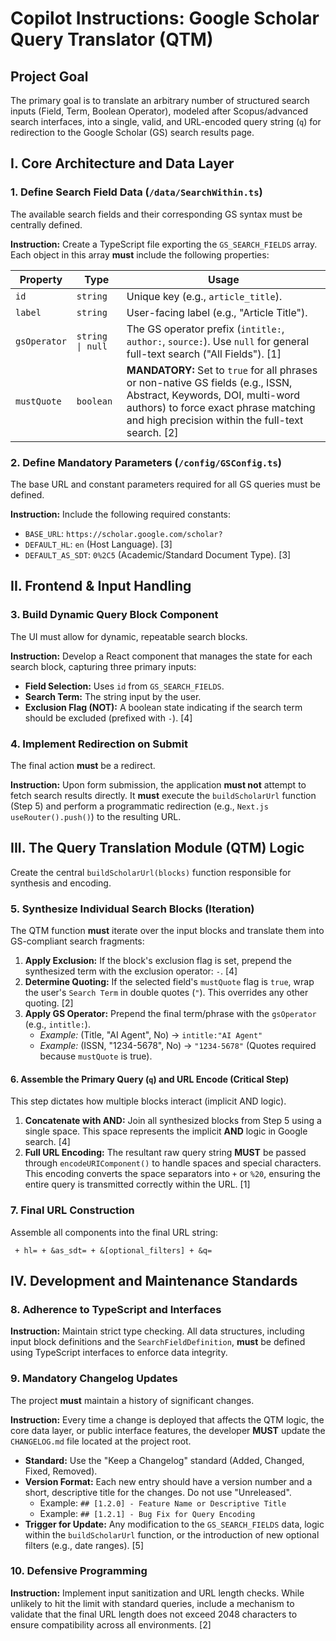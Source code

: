 # Copilot Instructions: Google Scholar Query Translator (QTM)

## Project Goal

The primary goal is to translate an arbitrary number of structured search inputs (Field, Term, Boolean Operator), modeled after Scopus/advanced search interfaces, into a single, valid, and URL-encoded query string (`q`) for redirection to the Google Scholar (GS) search results page.

## I. Core Architecture and Data Layer

### 1. Define Search Field Data (`/data/SearchWithin.ts`)

The available search fields and their corresponding GS syntax must be centrally defined.

**Instruction:** Create a TypeScript file exporting the `GS_SEARCH_FIELDS` array. Each object in this array **must** include the following properties:

| Property     | Type             | Usage                                                                                                                                                                                                             |
| ------------ | ---------------- | ----------------------------------------------------------------------------------------------------------------------------------------------------------------------------------------------------------------- |
| `id`         | `string`         | Unique key (e.g., `article_title`).                                                                                                                                                                               |
| `label`      | `string`         | User-facing label (e.g., "Article Title").                                                                                                                                                                        |
| `gsOperator` | `string \| null` | The GS operator prefix (`intitle:`, `author:`, `source:`). Use `null` for general full-text search ("All Fields"). [1]                                                                                            |
| `mustQuote`  | `boolean`        | **MANDATORY:** Set to `true` for all phrases or non-native GS fields (e.g., ISSN, Abstract, Keywords, DOI, multi-word authors) to force exact phrase matching and high precision within the full-text search. [2] |

### 2. Define Mandatory Parameters (`/config/GSConfig.ts`)

The base URL and constant parameters required for all GS queries must be defined.

**Instruction:** Include the following required constants:

- `BASE_URL`: `https://scholar.google.com/scholar?`
- `DEFAULT_HL`: `en` (Host Language). [3]
- `DEFAULT_AS_SDT`: `0%2C5` (Academic/Standard Document Type). [3]

## II. Frontend & Input Handling

### 3. Build Dynamic Query Block Component

The UI must allow for dynamic, repeatable search blocks.

**Instruction:** Develop a React component that manages the state for each search block, capturing three primary inputs:

- **Field Selection:** Uses `id` from `GS_SEARCH_FIELDS`.
- **Search Term:** The string input by the user.
- **Exclusion Flag (NOT):** A boolean state indicating if the search term should be excluded (prefixed with `-`). [4]

### 4. Implement Redirection on Submit

The final action **must** be a redirect.

**Instruction:** Upon form submission, the application **must not** attempt to fetch search results directly. It **must** execute the `buildScholarUrl` function (Step 5) and perform a programmatic redirection (e.g., `Next.js useRouter().push()`) to the resulting URL.

## III. The Query Translation Module (QTM) Logic

Create the central `buildScholarUrl(blocks)` function responsible for synthesis and encoding.

### 5. Synthesize Individual Search Blocks (Iteration)

The QTM function **must** iterate over the input blocks and translate them into GS-compliant search fragments:

1.  **Apply Exclusion:** If the block's exclusion flag is set, prepend the synthesized term with the exclusion operator: `-`. [4]
2.  **Determine Quoting:** If the selected field's `mustQuote` flag is `true`, wrap the user's `Search Term` in double quotes (`"`). This overrides any other quoting. [2]
3.  **Apply GS Operator:** Prepend the final term/phrase with the `gsOperator` (e.g., `intitle:`).
    - _Example:_ (Title, "AI Agent", No) → `intitle:"AI Agent"`
    - _Example:_ (ISSN, "1234-5678", No) → `"1234-5678"` (Quotes required because `mustQuote` is true).

#### 6. Assemble the Primary Query (`q`) and URL Encode (Critical Step)

This step dictates how multiple blocks interact (implicit AND logic).

1.  **Concatenate with AND:** Join all synthesized blocks from Step 5 using a single space. This space represents the implicit **AND** logic in Google search. [4]
2.  **Full URL Encoding:** The resultant raw query string **MUST** be passed through `encodeURIComponent()` to handle spaces and special characters. This encoding converts the space separators into `+` or `%20`, ensuring the entire query is transmitted correctly within the URL. [1]

### 7. Final URL Construction

Assemble all components into the final URL string:

` + hl= + &as_sdt= + &[optional_filters] + &q=`

## IV. Development and Maintenance Standards

### 8. Adherence to TypeScript and Interfaces

**Instruction:** Maintain strict type checking. All data structures, including input block definitions and the `SearchFieldDefinition`, **must** be defined using TypeScript interfaces to enforce data integrity.

### 9. Mandatory Changelog Updates

The project **must** maintain a history of significant changes.

**Instruction:** Every time a change is deployed that affects the QTM logic, the core data layer, or public interface features, the developer **MUST** update the `CHANGELOG.md` file located at the project root.

- **Standard:** Use the "Keep a Changelog" standard (Added, Changed, Fixed, Removed).
- **Version Format:** Each new entry should have a version number and a short, descriptive title for the changes. Do not use "Unreleased".
  - Example: `## [1.2.0] - Feature Name or Descriptive Title`
  - Example: `## [1.2.1] - Bug Fix for Query Encoding`
- **Trigger for Update:** Any modification to the `GS_SEARCH_FIELDS` data, logic within the `buildScholarUrl` function, or the introduction of new optional filters (e.g., date ranges). [5]

### 10. Defensive Programming

**Instruction:** Implement input sanitization and URL length checks. While unlikely to hit the limit with standard queries, include a mechanism to validate that the final URL length does not exceed 2048 characters to ensure compatibility across all environments. [2]
